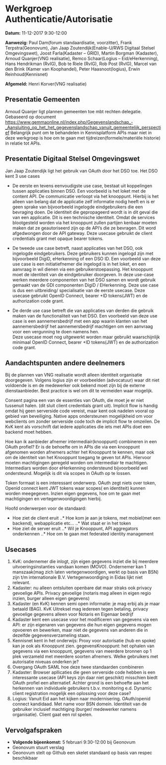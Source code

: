 # Werkgroep Authenticatie/Autorisatie

**Datum:** 11-12-2017 9:30-12:00

**Aanwezig:** Paul Dam(forum standaardisatie, voorzitter), Frank Terpstra(Geonovum), Jan Jaap Zoutendijk(Enable-U/RWS Digitaal Stelsel Omgevingswet), Joost Farla(Kadaster – GRID), Martin Borgman (Kadaster), Arnoud Quanjer(VNG realisatie), Remco Schaar(Logius – Eid/eHerkenning), Hans Hendrikman (RvIG), Bob te Riele (RvIG), Rob Post (RvIG), Marcel van den Brink (Kamer van Koophandel), Peter Haasnoot(logius), Erwin Reinhoud(Kennisnet)

**Afgemeld:** Henri Korver(VNG realisatie)

## Presentatie Gemeenten

Arnoud Quanjer ligt plannen gemeenten toe mbt rechten delegatie. Gebaseerd op document https://www.gemmaonline.nl/index.php/Gegevenslandschap_-_Aansluiting_op_het_het_gegevenslandschap_vanuit_gemeentelijk_perspectief
Belangrijk punt om te behandelen in Kennisplatform APIs maar niet in deze werkgroep is hoe om te gaan met tijdreizen(formele/materiële historie) in relatie tot APIs.

## Presentatie Digitaal Stelsel Omgevingswet

Jan Jaap Zoutendijk ligt het gebruik van OAuth door het DSO toe.
Het DSO kent 3 use cases
* De eerste en tevens eenvoudigste use case, bestaat uit koppelingen tussen applicaties binnen DSO. Een voorbeeld is het loket met de content API. De communicatie verloopt via het knooppunt. Hierbij is het alleen van belang dat de applicatie zelf informatie nodig heeft en is er geen sprake van bijvoorbeeld ingelogde eindgebruikers die een bevraging doen. De identiteit die gepropageerd wordt is in dit geval die van een applicatie. Dit is een technische identiteit. Omdat de services blootgesteld worden via het knooppunt zullen partijen kenbaar moeten maken dat ze geautoriseerd zijn op de API’s die ze bevragen. Dit word afgedwongen door de API gateway.
Deze usecase gebruikt de client credentials grant met opaque bearer tokens.

* De tweede use case betreft, naast applicaties van het DSO, ook ingelogde eindgebruikers. Deze gebruikers kunnen ingelogd zijn met bijvoorbeeld DigiD, eHerkenning of een DSO ID. Een voorbeeld van deze use case is een initiatiefnemer die ingelogd is in het loket, en een aanvraag in wil dienen via een gebruikerstoepassing. Het knooppunt moet de identiteit van de eindgebruiker doorgeven. In deze use-case werken meerdere componenten van het DSO samen en wordt gebruik gemaakt van de GDI componenten DigiD / EHerkenning. Deze use case is dus een uitbreiding/ specialisatie van de eerste usecase.
Deze usecase gebruikt OpenID Connect, bearer +ID tokens(JWT) en de authorization code grant.

* De derde use case betreft die van applicaties van derden die gebruik maken van de functionaliteit van het DSO. Een voorbeeld van deze use case is een aannemersbedrijf met een app waarin klanten van het aannemersbedrijf het aannemersbedrijf machtigen om een aanvraag voor een vergunning te doen namens hen.  
Deze usecase moet nog uitgewerkt worden maar gebruikt waarschijnlijk minimaal OpenID Connect, bearer +ID tokens(JWT) en de authorization code grant.


## Aandachtspunten andere deelnemers

Bij de plannen van VNG realisatie wordt alleen identiteit organisatie doorgegeven.
Volgens logius zijn er voorbeelden (advocatuur) waar dit niet voldoende is en de medewerker ook bekend moet zijn bij de externe dienstaanbieder.
Best practice is wel om dit te vermeiden waar mogelijk.

Consent pagina een van de essenties van OAuth, die moet je er niet tussenuit halen. (dit sluit client credentials grant uit).
Implicit flow is handig omdat hij geen serverside code vereist, maar kent ook nadelen vooral op gebied van beveiliging.
Native apps ondersteunen mogelijkheid om voor webclients om zonder serverside code toch de implicit flow te omzeilen.
De KvK kent als vorschrift dat iedere applicaties die iets met APIs doet een backend moet hebben.

Hoe kan ik aanbieder afnemer intermediair(knooppunt) combineren in een OAuth profiel? Er is de behoefte om in APIs die via een knooppunt afgenomen worden afnemers achter het Knooppunt te kennen, maar ook om de identiteit van het Knooppunt toegang te geven tot APIs.
Hiervoor moeten machtigingen geregeld worden om intermediair te machtigen. Intermediars worden door eHerkenning ondersteund bijvoorbeeld wel ondersteund.
Mogelijk is dit via scopes in OAuth op te lossen.

Token formaat is een interessant onderwerp. OAuth zegt niets over token, Openid connect kent JWT tokens waar scopes( en identiteit) kunnen worden meegegeven.
 Inzien eigen gegevens, hoe om te gaan met machtigingen en vertegenwoordigingen hierbij.

Hoofd onderwerpen voor de standaard: 
* Hoe ziet de client eruit
	..* Hoe kom je aan je tokens, met mobiel(met een backend), webapplicatie etc...
	..* Wat staat er in het token
* Hoe ziet de server eruit
	..* Wil je Knooppunt, API aggregators onderkennen
	..* Hoe om te gaan met federated identity management

## Usecases

1. KvK: ondernemer die inlogt, zijn eigen gegevens inziet die bij meerdere uitvoeringsinstanties vandaan komen (MOVO). Ondernemer kan 1 manszaak(mag zich laten vertegenwoordigen, werkt op basis van BSN) zijn t/m internationale B.V. Vertegenwoordiging in Eidas lijkt niet relevant.
2. Kadaster: nu alleen ontsluiten openbare dat maar straks ook privacy gevoelige APIs. Privacy gevoelige (notaris mag alleen in eigen regio inzien, burger alleen eigen gegevens)
3. Kadaster (en KvK) kennen semi open informatie: je mag erbij als je maar betaald (BAG). KvK Uitreksel mag iedereen tegen betaling, privacy gevoelige gegevens alleen voor Notaris en Eigenaar bedrijf
4. Kadaster kent een usecase voor het modificeren van gegevens via een API: er zijn eigenaren van gegevens die hun eigen gegevens mogen opvoeren en bewerken, maar niet de gegevens van anderen die in dezelfde gegevensverzameling staan.
5. Kennisnet kent in het onderwijs: Proxy voor autorisatie (hub en spoke) kan je ook als Knooppunt zien. gegevensKnooppunt: het ophalen van gegevens via een knooppunt, gegevens van meerdere bronnen op 1 plek verzameld met meerdere soorten afnemers. Welke gebruikers met autorisatie niveuas onderken je?
6. Overgang OAuth SAML hoe deze twee standaarden combineren
8. Kadaster: Browser apllicaties die geen serverside code hebben is een interessante usecase (API keys zijn daar niet geschikt) misschien biedt OAuth profiel een alternatief. Achter grond is een behoefte aan het herkennen van individuele gebruikers t.b.v. monitoring e.d. Dynamic client registration mogelijk een oplossing voor deze case?
9. Logius: Vanuit Eid aan het kijken naar modernisering. OAuth/openid connect kandidaad. Met name voor BSN domein. Identiteit van de gebruiker inclusief machtiging (burger/ medewerker namens organisatie). Client gaat een rol spelen. 

## Vervolgafspraken

* **Volgende bijeenkomst:** 5 februari 9:30-12:00 bij Geonovum
* Geonovum stuurt verslag
* Geonovum stelt op Github een skelet standaard op basis van respec beschikbaar





